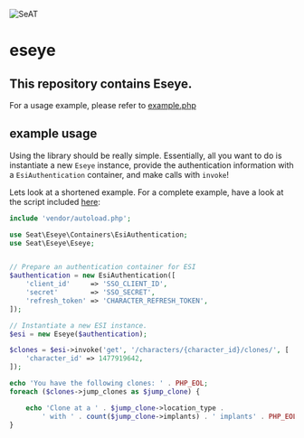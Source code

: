![SeAT](http://i.imgur.com/aPPOxSK.png)
# eseye

## This repository contains Eseye.
For a usage example, please refer to [example.php](example.php)

## example usage
Using the library should be really simple. Essentially, all you want to do is instantiate a new `Eseye` instance, provide the authentication information with a `EsiAuthentication` container, and make calls with `invoke`!

Lets look at a shortened example. For a complete example, have a look at the script included [here](example.php):

```php
include 'vendor/autoload.php';

use Seat\Eseye\Containers\EsiAuthentication;
use Seat\Eseye\Eseye;


// Prepare an authentication container for ESI
$authentication = new EsiAuthentication([
    'client_id'     => 'SSO_CLIENT_ID',
    'secret'        => 'SSO_SECRET',
    'refresh_token' => 'CHARACTER_REFRESH_TOKEN',
]);

// Instantiate a new ESI instance.
$esi = new Eseye($authentication);

$clones = $esi->invoke('get', '/characters/{character_id}/clones/', [
    'character_id' => 1477919642,
]);

echo 'You have the following clones: ' . PHP_EOL;
foreach ($clones->jump_clones as $jump_clone) {

    echo 'Clone at a ' . $jump_clone->location_type .
        ' with ' . count($jump_clone->implants) . ' implants' . PHP_EOL;
}

```
